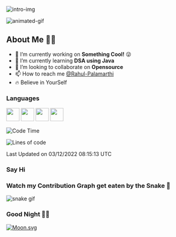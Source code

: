 <!-- Intro section -->
![intro-img](https://github.com/Rahul-Palamarthi/Rahul-Palamarthi/blob/main/assets/intro-github.png)


![animated-gif](https://github.com/Rahul-Palamarthi/Rahul-Palamarthi/blob/main/assets/laptop-animated-gif.gif)


## About Me 🧑‍💻
- 👀 I’m currently working on **Something Cool!** 😜
- 🌱 I’m currently learning **DSA using Java**
- 💞️ I’m looking to collaborate on **Opensource**
- 📫 How to reach me [@Rahul-Palamarthi](#say-hi)
- 🔥 Believe in YourSelf

<!-- language section -->
### Languages
<code><img height="35" src="https://github.com/Rahul-Palamarthi/Rahul-Palamarthi/blob/main/assets/html-img.png"></code>
<code><img height="35" src="https://github.com/Rahul-Palamarthi/Rahul-Palamarthi/blob/main/assets/css-img.png"></code>
<code><img height="35" src="https://github.com/Rahul-Palamarthi/Rahul-Palamarthi/blob/main/assets/js-img.png"></code>
<code><img height="35" src="https://github.com/Rahul-Palamarthi/Rahul-Palamarthi/blob/main/assets/React-icon.svg.png"></code>



<!--START_SECTION:waka-->
![Code Time](http://img.shields.io/badge/Code%20Time-0%20secs-blue)

![Lines of code](https://img.shields.io/badge/From%20Hello%20World%20I%27ve%20Written-138%20Thousand%20lines%20of%20code-blue)


 Last Updated on 03/12/2022 08:15:13 UTC
<!--END_SECTION:waka-->

<!-- social section -->
### Say Hi 



<!-- snake section -->
### Watch my Contribution Graph get eaten by the Snake 🐍
![snake gif](https://github.com/Rahul-Palamarthi/Rahul-Palamarthi/blob/output/github-contribution-grid-snake.svg)

### Good Night 🥱🥱
[![Moon.svg](https://moon-svg.minung.dev/moon.svg?theme=ray&rotate=340)](https://moon-svg.minung.dev)

<!---
Rahul-Palamarthi/Rahul-Palamarthi is a ✨ special ✨ repository because its `README.md` (this file) appears on your GitHub profile.
You can click the Preview link to take a look at your changes.
--->
